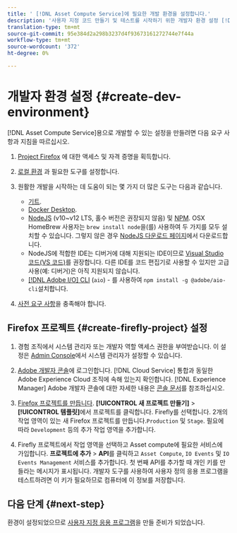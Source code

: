 ```yaml
---
title: ' [!DNL Asset Compute Service]에 필요한 개발 환경을 설정합니다.'
description: '사용자 지정 코드 만들기 및 테스트를 시작하기 위한 개발자 환경 설정 [!DNL Asset Compute Service] '
translation-type: tm+mt
source-git-commit: 95e384d2a298b3237d4f93673161272744e7f44a
workflow-type: tm+mt
source-wordcount: '372'
ht-degree: 0%

---
```



# 개발자 환경 설정 {#create-dev-environment}

[!DNL Asset Compute Service]용으로 개발할 수 있는 설정을 만들려면 다음 요구 사항과 지침을 따르십시오.

1. [Project Firefox](https://github.com/AdobeDocs/project-firefly/blob/master/getting_started/setup.md#acquire-access-and-credentials) 에 대한 액세스 및 자격 증명을 획득합니다.

1. [로컬 환경](https://github.com/AdobeDocs/project-firefly/blob/master/getting_started/setup.md#local-environment-set-up) 과 필요한 도구를 설정합니다.

1. 원활한 개발을 시작하는 데 도움이 되는 몇 가지 더 많은 도구는 다음과 같습니다.

   * [기트](https://git-scm.com/).
   * [Docker Desktop](https://www.docker.com/get-started).
   * [NodeJS](https://nodejs.org) (v10~v12 LTS, 홀수 버전은 권장되지 않음) 및  [NPM](https://www.npmjs.com). OSX HomeBrew 사용자는 `brew install node`을(를) 사용하여 두 가지를 모두 설치할 수 있습니다. 그렇지 않은 경우 [NodeJS 다운로드 페이지](https://nodejs.org/en/)에서 다운로드합니다.
   * NodeJS에 적합한 IDE는 디버거에 대해 지원되는 IDE이므로 [Visual Studio 코드(VS 코드)](https://code.visualstudio.com)를 권장합니다. 다른 IDE를 코드 편집기로 사용할 수 있지만 고급 사용(예: 디버거)은 아직 지원되지 않습니다.
   * [[!DNL Adobe I/O] CLI](https://github.com/adobe/aio-cli) (`aio`) - 를 사용하여  `npm install -g @adobe/aio-cli`설치합니다.

1. [사전 요구 사항](/help/understand-extensibility.md#prerequisites-and-provisioning)을 충족해야 합니다.

## Firefox 프로젝트 {#create-firefly-project} 설정

1. 경험 조직에서 시스템 관리자 또는 개발자 역할 액세스 권한을 부여받습니다. 이 설정은 [Admin Console](https://adminconsole.adobe.com/overview)에서 시스템 관리자가 설정할 수 있습니다.

1. [Adobe 개발자 콘솔](https://console.adobe.io/)에 로그인합니다. [!DNL Cloud Service] 통합과 동일한 Adobe Experience Cloud 조직에 속해 있는지 확인합니다. [!DNL Experience Manager] Adobe 개발자 콘솔에 대한 자세한 내용은 [콘솔 문서](https://www.adobe.io/apis/experienceplatform/console/docs.html)를 참조하십시오.

1. [Firefox 프로젝트를 만듭니다](https://www.adobe.io/apis/experienceplatform/project-firefly/docs.html#!AdobeDocs/project-firefly/master/getting_started/first_app.md). **[!UICONTROL 새 프로젝트 만들기]** > **[!UICONTROL 템플릿]**&#x200B;에서 프로젝트를 클릭합니다. Firefly를 선택합니다. 2개의 작업 영역이 있는 새 Firefox 프로젝트를 만듭니다.`Production` 및 `Stage`. 필요에 따라 `Development` 등의 추가 작업 영역을 추가합니다.

1. Firefly 프로젝트에서 작업 영역을 선택하고 Asset compute에 필요한 서비스에 가입합니다. **프로젝트에 추가** > **API**&#x200B;를 클릭하고 `Asset Compute`, `IO Events` 및 `IO Events Management` 서비스를 추가합니다. 첫 번째 API를 추가할 때 개인 키를 만들라는 메시지가 표시됩니다. 개발자 도구를 사용하여 사용자 정의 응용 프로그램을 테스트하려면 이 키가 필요하므로 컴퓨터에 이 정보를 저장합니다.

## 다음 단계 {#next-step}

환경이 설정되었으므로 [사용자 지정 응용 프로그램](develop-custom-application.md)을 만들 준비가 되었습니다.

<!-- TBD items for later:
 
* Any steps in the beginning that lead to gotchas later should be called out for caution? For example,
  * don't change some defaults initially
  * know risks when deviating from standard path
  * naming conventions to follow
  * Retrieve and format credentials (YAML file details)
-->
